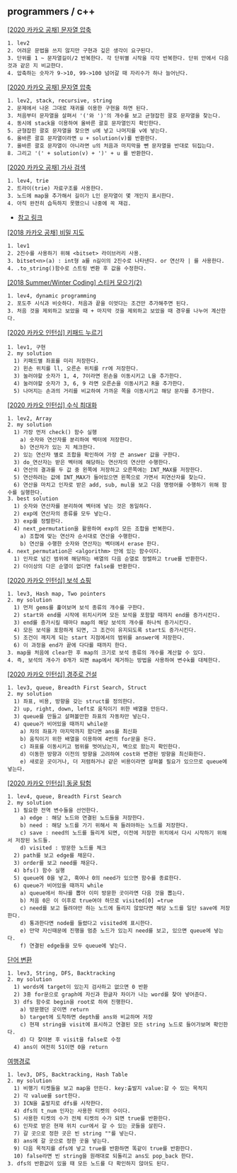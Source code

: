 programmers / c++
------------------

[[2020 카카오 공채] 문자열 압축](https://programmers.co.kr/learn/courses/30/lessons/60057#)

```
1. lev2
2. 어려운 문법을 쓰지 않지만 구현과 깊은 생각이 요구된다.
3. 단위를 1 ~ 문자열길이/2 반복한다. 각 단위별 시작을 각각 반복한다. 단위 안에서 다음 것과 같은 지 비교한다.
4. 압축하는 숫자가 9->10, 99->100 넘어갈 때 자리수가 하나 늘어난다.
```

[[2020 카카오 공채] 문자열 압축](https://programmers.co.kr/learn/courses/30/lessons/60057#)

```
1. lev2, stack, recursive, string
2. 문제에서 나온 그대로 재귀를 이용한 구현을 하면 된다.
3. 처음부터 문자열을 살펴서 '('와 ')'의 개수를 보고 균형잡힌 괄호 문자열을 찾는다.
4. 동시에 stack을 이용하여 올바른 괄호 문자열인지 확인한다.
5. 균형잡힌 괄호 문자열을 찾으면 u에 넣고 나머지를 v에 넣는다.
6. 올바른 괄호 문자열이라면 u + solution(v)를 반환한다.
7. 올바른 괄호 문자열이 아니라면 u의 처음과 마지막을 뺀 문자열을 반대로 뒤집는다.
8. 그리고 '(' + solution(v) + ')' + u 를 반환한다.
```

[[2020 카카오 공채] 가사 검색](https://programmers.co.kr/learn/courses/30/lessons/60060)

```
1. lev4, trie
2. 트라이(trie) 자료구조를 사용한다.
3. 노드에 map을 추가해서 길이가 L인 문자열이 몇 개인지 표시한다.
4. 아직 완전히 습득하지 못했으니 나중에 꼭 재검.
```
- [참고 링크](https://yomyom0824.tistory.com/m/58?category=1040570)



[[2018 카카오 공채] 비밀 지도](https://programmers.co.kr/learn/courses/30/lessons/17681)

```
1. lev1
2. 2진수를 사용하기 위해 <bitset> 라이브러리 사용.
3. bitset<n>(a) : int형 a를 n길이의 2진수로 나타낸다. or 연산자 | 를 사용한다.
4. .to_string()함수로 스트링 변환 후 값을 수정한다.
```

[[2018 Summer/Winter Coding] 스티커 모으기(2)](https://programmers.co.kr/learn/courses/30/lessons/12971)

```
1. lev4, dynamic programming
2. 포도주 시식과 비슷하다. 처음과 끝을 이엇다는 조건만 추가해주면 된다.
3. 처음 것을 제외하고 보았을 때 + 마지막 것을 제외하고 보았을 때 경우를 나누어 계산한다.
```

[[2020 카카오 인턴십] 키패드 누르기](https://programmers.co.kr/learn/courses/30/lessons/67256)

```
1. lev1, 구현
2. my solution
  1) 키패드별 좌표를 미리 저장한다.
  2) 왼손 위치를 ll, 오른손 위치를 rr에 저장한다.
  3) 눌러야할 숫자가 1, 4, 7이라면 왼손을 이동시키고 L을 추가한다.
  4) 눌러야할 숫자가 3, 6, 9 라면 오른손을 이동시키고 R을 추가한다.
  5) 나머지는 손과의 거리를 비교하여 가까운 쪽을 이동시키고 해당 문자를 추가한다.
```

[[2020 카카오 인턴십] 수식 최대화](https://programmers.co.kr/learn/courses/30/lessons/67257)

```
1. lev2, Array
2. my solution
  1) 가장 먼저 check() 함수 실행
    a) 숫자와 연산자를 분리하여 벡터에 저장한다.
    b) 연산자가 있는 지 체크한다.
  2) 있는 연산자 별로 조합을 확인하여 가장 큰 answer 값을 구한다.
  3) do_연산자는 받은 벡터에 해당하는 연산자의 연산만 수행한다.
  4) 연산의 결과를 두 값 중 왼쪽에 저장하고 오른쪽에는 INT_MAX를 저장한다.
  5) 연산하려는 값에 INT_MAX가 들어있으면 왼쪽으로 가면서 피연산자를 찾는다.
  6) 연산을 마치고 인자로 받은 add, sub, mul을 보고 다음 명령어를 수행하기 위해 함수를 실행한다.
3. best solution
  1) 숫자와 연산자를 분리하여 벡터에 넣는 것은 동일하다.
  2) exp에 연산자의 종류를 모두 넣는다.
  3) exp를 정렬한다.
  4) next_permutation을 활용하여 exp의 모든 조합을 반복한다.
    a) 조합에 맞는 연산자 순서대로 연산을 수행한다.
    b) 연산을 수행한 숫자와 연산자는 벡터에서 erase 한다.
4. next_permutation은 <algorithm> 안에 있는 함수이다.
  1) 인자로 넘긴 범위에 해당하는 배열의 다음 순열로 정렬하고 true를 반환한다.
  2) 더이상의 다은 순열이 없다면 false를 반환한다.
```

[[2020 카카오 인턴십] 보석 쇼핑](https://programmers.co.kr/learn/courses/30/lessons/67258)

```
1. lev3, Hash map, Two pointers
2. my solution
  1) 먼저 gems를 훑어보며 보석 종류의 개수를 구한다.
  2) start와 end를 시작에 위치시키며 모든 보석을 포함할 때까지 end를 증가시킨다.
  3) end를 증가시킬 때마다 map의 해당 보석의 개수를 하나씩 증가시킨다.
  4) 모든 보석을 포함하게 되면, 그 조건이 유지되도록 start도 증가시킨다.
  5) 조건이 깨지게 되는 start 지점에서의 범위를 answer에 저장한다.
  6) 이 과정을 end가 끝에 다다를 때까지 한다.
3. map을 처음에 clear한 후 map의 크기로 보석 종류의 개수를 계산할 수 있다.
4. 즉, 보석의 개수가 0개가 되면 map에서 제거하는 방법을 사용하여 변수k를 대체한다.
```

[[2020 카카오 인턴십] 경주로 건설](https://programmers.co.kr/learn/courses/30/lessons/67259)

```
1. lev3, queue, Breadth First Search, Struct
2. my solution
  1) 좌표, 비용, 방향을 갖는 struct를 정의한다.
  2) up, right, down, left로 움직이기 위한 배열을 만든다.
  3) queue를 만들고 살펴볼만한 좌표의 자동차만 넣는다.
  4) queue가 비어있을 때까지 while문
    a) 차의 좌표가 마지막까지 왔다면 ans를 최신화
    b) 움직이기 위한 배열을 이용하여 4번의 for문을 돈다.
    c) 좌표를 이동시키고 범위를 벗어났는지, 벽으로 왔는지 확인한다.
    d) 이동한 방향과 이전의 방향을 고려하여 cost와 변경된 방향을 최신화한다.
    e) 새로운 곳이거나, 더 저렴하거나 같은 비용이라면 살펴볼 필요가 있으므로 queue에 넣는다.
```

[[2020 카카오 인턴십] 동굴 탐험](https://programmers.co.kr/learn/courses/30/lessons/67260)

```
1. lev4, queue, Breadth First Search
2. my solution
  1) 필요한 전역 변수들을 선언한다.
    a) edge : 해당 노드와 연결된 노드들을 저장한다.
    b) need : 해당 노드를 가기 위해서 꼭 들려야하는 노드를 저장한다.
    c) save : need의 노드를 들리게 되면, 이전에 저장한 위치에서 다시 시작하기 위해서 저장된 노드들.
    d) visited : 방문한 노드를 체크
  2) path를 보고 edge를 채운다.
  3) order를 보고 need를 채운다.
  4) bfs() 함수 실행
  5) queue에 0을 넣고, 혹여나 0의 need가 있으면 함수를 종료한다.
  6) queue가 비어있을 때까지 while
    a) queue에서 하나를 뽑아 이미 방문한 곳이라면 다음 것을 뽑는다.
    b) 처음 0은 이 이후로 true여야 하므로 visited[0] =true
    c) need를 보고 들려야만 하는 노드에 들리지 않았다면 해당 노드를 일단 save에 저장한다.
    d) 통과한다면 node를 들렸다고 visited에 표시한다.
    e) 만약 자신때문에 진행을 멈춘 노드가 있는지 need를 보고, 있으면 queue에 넣는다.
    f) 연결된 edge들을 모두 queue에 넣는다.
```

[단어 변환](https://programmers.co.kr/learn/courses/30/lessons/43163)

```
1. lev3, String, DFS, Backtracking
2. my solution
  1) words에 target이 있는지 검사하고 없으면 0 반환
  2) 3중 for문으로 graph에 자신과 한글자 차이가 나는 word를 찾아 넣어준다.
  3) dfs 함수로 begin을 root로 하여 진행한다.
    a) 방문했던 곳이면 return
    b) target에 도착하면 depth를 ans와 비교하며 저장
    c) 현재 string을 visit에 표시하고 연결된 모든 string 노드로 들어가보며 확인한다.
    d) 다 찾아본 후 visit을 false로 수정
  4) ans이 여전히 51이면 0을 return
```

[여행경로](https://programmers.co.kr/learn/courses/30/lessons/43164)

```
1. lev3, DFS, Backtracking, Hash Table
2. my solution
  1) 비행기 티켓들을 보고 map을 만든다. key:출발지 value:갈 수 있는 목적지
  2) 각 value를 sort한다.
  3) ICN을 출발지로 dfs를 시작한다.
  4) dfs의 t_num 인자는 사용한 티켓의 수이다.
  5) 사용한 티켓의 수가 전체 티켓의 수가 되면 true를 반환한다.
  6) 인자로 받은 현재 위치 cur에서 갈 수 있는 곳들을 살핀다.
  7) 갈 곳으로 정한 곳은 빈 string ""를 넣는다.
  8) ans에 갈 곳으로 정한 곳을 넣는다.
  9) 다음 목적지를 dfs에 넣고 true를 반환하면 똑같이 true를 반환한다.
  10) false라면 빈 string을 원래대로 되돌리고 ans도 pop_back 한다.
3. dfs의 반환값이 있을 때 모든 노드를 다 확인하지 않아도 된다.
```
